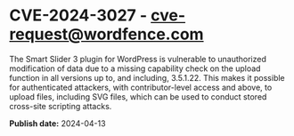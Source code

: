 # CVE-2024-3027 - cve-request@wordfence.com

The Smart Slider 3 plugin for WordPress is vulnerable to unauthorized modification of data due to a missing capability check on the upload function in all versions up to, and including, 3.5.1.22. This makes it possible for authenticated attackers, with contributor-level access and above, to upload files, including SVG files, which can be used to conduct stored cross-site scripting attacks.

**Publish date:** 2024-04-13
